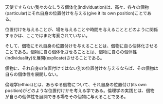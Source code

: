 天使ですらない我々のなしうる個体化(individuation)は、高々、各々の個物(particular)にそれ自身の位置付けを与える(give it its own position)ことである。

位置付けを与えることが、場を与えることや時間を与えることとどのように関係するかは、ここではまだ考察されていない。

そして、個物にそれ自身の位置付けを与えることとは、個物に自ら個体化させることである。個物に自ら個体化させることとは、個物に自らの個体性(individuality)を展開(explicate)させることである。

個物に、それ自身の位置付けではない別の位置付けを与えるならば、その個物は自らの個体性を展開しない。

倫理学(ethics)とは、あらゆる個物について、それ自身の位置付け(its own position)がどのような位置付けかを考える学である。倫理学の実践とは、個物が自らの個体性を展開できる場をその個物に与えることである。
